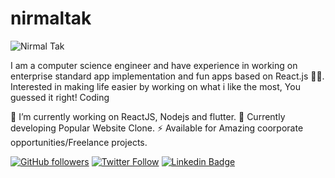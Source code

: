 # nirmaltak

![Nirmal Tak](https://github.com/sriharikapu/sriharikapu/blob/master/CO.png?raw=true)

I am a computer science engineer and have experience in working on enterprise standard app implementation and fun apps based on React.js 👨‍💻. Interested in making life easier by working on what i like the most, You guessed it right! Coding

🔭 I’m currently working on ReactJS, Nodejs and flutter.
🍔 Currently developing Popular Website Clone.
⚡ Available for Amazing coorporate opportunities/Freelance projects.

[![GitHub followers](https://img.shields.io/github/followers/sriharikapu?style=social)](https://www.github.com/sriharikapu)
[![Twitter Follow](https://img.shields.io/twitter/follow/sriharikapu?style=social)](https://www.twitter.com/tak_nirmal)
[![Linkedin Badge](https://img.shields.io/badge/-sriharikapu-blue?style=flat-square&logo=Linkedin&logoColor=white&link=https://www.linkedin.com/in/nirmal-tak-77659657/)](https://www.linkedin.com/in/nirmal-tak-77659657/)
